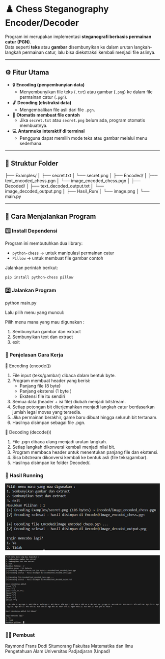 # ♟️ Chess Steganography Encoder/Decoder

Program ini merupakan implementasi **steganografi berbasis permainan catur (PGN)**.  
Data seperti **teks** atau **gambar** disembunyikan ke dalam urutan langkah-langkah permainan catur, lalu bisa diekstraksi kembali menjadi file aslinya.

---

## ⚙️ Fitur Utama

- 🔒 **Encoding (penyembunyian data)**
  - Menyembunyikan file teks (`.txt`) atau gambar (`.png`) ke dalam file permainan catur (`.pgn`).
- 🔓 **Decoding (ekstraksi data)**
  - Mengembalikan file asli dari file `.pgn`.
- 🧠 **Otomatis membuat file contoh**
  - Jika `secret.txt` atau `secret.png` belum ada, program otomatis membuatnya.
- 💻 **Antarmuka interaktif di terminal**
  - Pengguna dapat memilih mode teks atau gambar melalui menu sederhana.

---

## 🧱 Struktur Folder

├── Examples/
│ ├── secret.txt
│ └── secret.png
│
├── Encoded/
│ ├── text_encoded_chess.pgn
│ └── image_encoded_chess.pgn
│
├── Decoded/
│ ├── text_decoded_output.txt
│ └── image_decoded_output.png
│
├── Hasil_Run/
│ └── image.png
│
└── main.py

---

## 🚀 Cara Menjalankan Program

### 1️⃣ Install Dependensi

Program ini membutuhkan dua library:
- `python-chess` → untuk manipulasi permainan catur
- `Pillow` → untuk membuat file gambar contoh

Jalankan perintah berikut:

```bash
pip install python-chess pillow
```

### 2️⃣ Jalankan Program
python main.py

Lalu pilih menu yang muncul:

Pilih menu mana yang mau digunakan :
1. Sembunyikan gambar dan extract
2. Sembunyikan text dan extract
3. exit

### 🧠 Penjelasan Cara Kerja
🔹 Encoding (encode())
1. File input (teks/gambar) dibaca dalam bentuk byte.
2. Program membuat header yang berisi:
    - Panjang file (8 byte)
    - Panjang ekstensi (1 byte    )
    - Ekstensi file itu sendiri
3. Semua data (header + isi file) diubah menjadi bitstream.
4. Setiap potongan bit diterjemahkan menjadi langkah catur berdasarkan jumlah legal moves yang tersedia.
5. Jika permainan berakhir, game baru dibuat hingga seluruh bit tertanam.
6. Hasilnya disimpan sebagai file .pgn.

🔹 Decoding (decode())
1. File .pgn dibaca ulang menjadi urutan langkah.
2. Setiap langkah dikonversi kembali menjadi nilai bit.
3. Program membaca header untuk menentukan panjang file dan ekstensi.
4. Sisa bitstream dikonversi kembali ke bentuk asli (file teks/gambar).
5. Hasilnya disimpan ke folder Decoded/.

### 🧪 Hasil Running
![alt text](Hasil_Run/Hide_Image.png)

![alt text](Hasil_Run/Hide_Text.png)

### 🧑‍💻 Pembuat
Raymond Frans Dodi Situmorang
Fakultas Matematika dan Ilmu Pengetahuan Alam
Universitas Padjadjaran (Unpad)